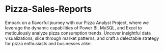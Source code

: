 # Pizza-Sales-Reports
 Embark on a flavorful journey with our Pizza Analyst Project, where we leverage the dynamic capabilities of Power BI, MySQL, and Excel to meticulously analyze pizza consumption trends. Uncover insightful data visualizations, slice through market patterns, and craft a delectable strategy for pizza enthusiasts and businesses alike.
